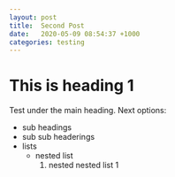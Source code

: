 ```yaml
---
layout: post
title:  Second Post
date:   2020-05-09 08:54:37 +1000
categories: testing
---
```


# This is heading 1
Test under the main heading.
Next options:
- sub headings
- sub sub headerings
- lists
	- nested list
		1. nested nested list 1
